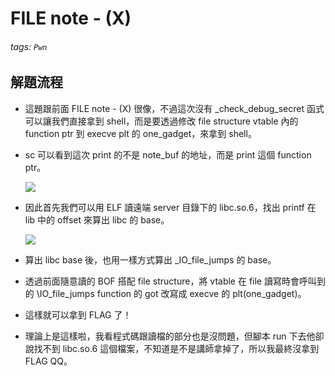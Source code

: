 # FILE note \- \(X\)
###### tags: `Pwn`
## 解題流程
- 這題跟前面 FILE note \- \(X\) 很像，不過這次沒有 \_check_debug_secret 函式可以讓我們直接拿到 shell，而是要透過修改 file structure vtable 內的 function ptr 到 execve plt 的 one_gadget，來拿到 shell。

- sc 可以看到這次 print 的不是 note_buf 的地址，而是 print 這個 function ptr。

    ![](https://i.imgur.com/Ht7mVOG.png)

- 因此首先我們可以用 ELF 讀遠端 server 目錄下的 libc.so.6，找出 printf 在 lib 中的 offset 來算出 libc 的 base。

    ![](https://i.imgur.com/aq0QEx5.png)

- 算出 libc base 後，也用一樣方式算出 \_IO_file_jumps 的 base。
- 透過前面隨意讀的 BOF 搭配 file structure，將 vtable 在 file 讀寫時會呼叫到的 \IO_file_jumps function 的 got 改寫成 execve 的 plt(one_gadget)。
- 這樣就可以拿到 FLAG 了！
- 理論上是這樣啦，我看程式碼跟讀檔的部分也是沒問題，但腳本 run 下去他卻說找不到 libc.so.6 這個檔案，不知道是不是講師拿掉了，所以我最終沒拿到 FLAG QQ。